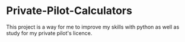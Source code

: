 # Private-Pilot-Calculators
This project is a way for me to improve my skills with python as well as study for my private pilot's licence. 
